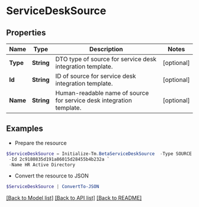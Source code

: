 # ServiceDeskSource
## Properties

Name | Type | Description | Notes
------------ | ------------- | ------------- | -------------
**Type** | **String** | DTO type of source for service desk integration template. | [optional] 
**Id** | **String** | ID of source for service desk integration template. | [optional] 
**Name** | **String** | Human-readable name of source for service desk integration template. | [optional] 

## Examples

- Prepare the resource
```powershell
$ServiceDeskSource = Initialize-Tm.BetaServiceDeskSource  -Type SOURCE `
 -Id 2c9180835d191a86015d28455b4b232a `
 -Name HR Active Directory
```

- Convert the resource to JSON
```powershell
$ServiceDeskSource | ConvertTo-JSON
```

[[Back to Model list]](../README.md#documentation-for-models) [[Back to API list]](../README.md#documentation-for-api-endpoints) [[Back to README]](../README.md)

